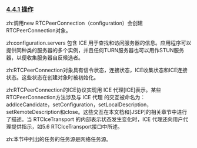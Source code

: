 ### [4.4.1 操作](http://w3c.github.io/webrtc-pc/#operation)

zh:调用new RTCPeerConnection（configuration）会创建RTCPeerConnection对象。

zh:configuration.servers 包含 ICE 用于查找和访问服务器的信息。应用程序可以提供同种类的服务器的多个实例，并且任何TURN服务器也可以用作STUN服务器，以便收集服务器自反候选者。

zh:RTCPeerConnection对象具有信令状态，连接状态，ICE收集状态和ICE连接状态。这些状态在创建对象时被初始化。

zh:RTCPeerConnection的ICE协议实现用 ICE 代理[ICE]表示。某些RTCPeerConnection方法涉及与 ICE 代理 的交互被命名为：addIceCandidate，setConfiguration，setLocalDescription，setRemoteDescription和close。这些交互在本文档和[JSEP]的相关章节中进行了描述。当 RTCIceTransport 的内部表示状态发生变化时，ICE 代理还向用户代理提供指示，如5.6 RTCIceTransport接口中所述。

zh:本节中列出的任务的任务源是网络任务源。
